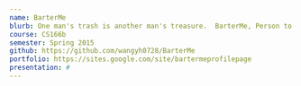 ```yaml
---
name: BarterMe
blurb: One man's trash is another man's treasure.  BarterMe, Person to person trading made simple
course: CS166b
semester: Spring 2015
github: https://github.com/wangyh0728/BarterMe
portfolio: https://sites.google.com/site/bartermeprofilepage
presentation: #
---
```

